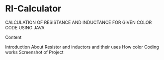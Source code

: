 # RI-Calculator
CALCULATION OF RESISTANCE AND INDUCTANCE FOR GIVEN COLOR CODE USING JAVA

Content

Introduction
About Resistor and inductors and their uses
How color Coding works
Screenshot of Project
